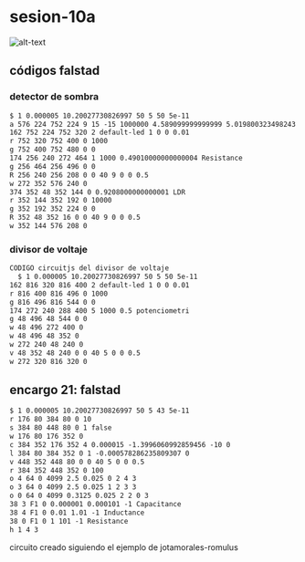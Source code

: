 # sesion-10a

![alt-text](./archivos/tme-10a-apunte.png)


## códigos falstad

### detector de sombra
```txt
$ 1 0.000005 10.20027730826997 50 5 50 5e-11
a 576 224 752 224 9 15 -15 1000000 4.589099999999999 5.019800323498243 100000
162 752 224 752 320 2 default-led 1 0 0 0.01
r 752 320 752 400 0 1000
g 752 400 752 480 0 0
174 256 240 272 464 1 1000 0.49010000000000004 Resistance
g 256 464 256 496 0 0
R 256 240 256 208 0 0 40 9 0 0 0.5
w 272 352 576 240 0
374 352 48 352 144 0 0.9208000000000001 LDR
r 352 144 352 192 0 10000
g 352 192 352 224 0 0
R 352 48 352 16 0 0 40 9 0 0 0.5
w 352 144 576 208 0
```

### divisor de voltaje
```txt
CODIGO circuitjs del divisor de voltaje
  $ 1 0.000005 10.20027730826997 50 5 50 5e-11
162 816 320 816 400 2 default-led 1 0 0 0.01
r 816 400 816 496 0 1000
g 816 496 816 544 0 0
174 272 240 288 400 5 1000 0.5 potenciometri
g 48 496 48 544 0 0
w 48 496 272 400 0
w 48 496 48 352 0
w 272 240 48 240 0
v 48 352 48 240 0 0 40 5 0 0 0.5
w 272 320 816 320 0
```


## encargo 21: falstad

```txt
$ 1 0.000005 10.20027730826997 50 5 43 5e-11
r 176 80 384 80 0 10
s 384 80 448 80 0 1 false
w 176 80 176 352 0
c 384 352 176 352 4 0.000015 -1.3996060992859456 -10 0
l 384 80 384 352 0 1 -0.000578286235809307 0
v 448 352 448 80 0 0 40 5 0 0 0.5
r 384 352 448 352 0 100
o 4 64 0 4099 2.5 0.025 0 2 4 3
o 3 64 0 4099 2.5 0.025 1 2 3 3
o 0 64 0 4099 0.3125 0.025 2 2 0 3
38 3 F1 0 0.000001 0.000101 -1 Capacitance
38 4 F1 0 0.01 1.01 -1 Inductance
38 0 F1 0 1 101 -1 Resistance
h 1 4 3
```

circuito creado siguiendo el ejemplo de jotamorales-romulus
